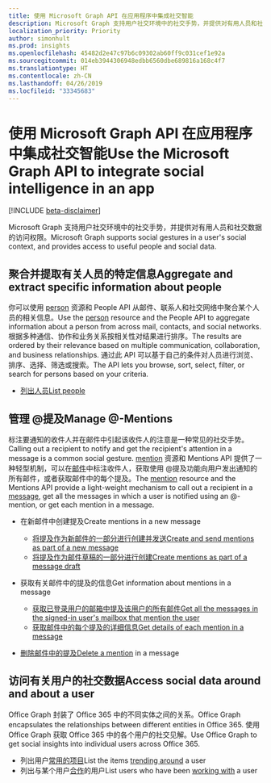 ```yaml
---
title: 使用 Microsoft Graph API 在应用程序中集成社交智能
description: Microsoft Graph 支持用户社交环境中的社交手势，并提供对有用人员和社交数据的访问权限。
localization_priority: Priority
author: simonhult
ms.prod: insights
ms.openlocfilehash: 45482d2e47c97b6c09302ab60ff9c031cef1e92a
ms.sourcegitcommit: 014eb3944306948edbb6560dbe689816a168c4f7
ms.translationtype: HT
ms.contentlocale: zh-CN
ms.lasthandoff: 04/26/2019
ms.locfileid: "33345683"
---
```

# <a name="use-the-microsoft-graph-api-to-integrate-social-intelligence-in-an-app"></a><span data-ttu-id="9363e-103">使用 Microsoft Graph API 在应用程序中集成社交智能</span><span class="sxs-lookup"><span data-stu-id="9363e-103">Use the Microsoft Graph API to integrate social intelligence in an app</span></span>

[!INCLUDE [beta-disclaimer](../../includes/beta-disclaimer.md)]

<span data-ttu-id="9363e-104">Microsoft Graph 支持用户社交环境中的社交手势，并提供对有用人员和社交数据的访问权限。</span><span class="sxs-lookup"><span data-stu-id="9363e-104">Microsoft Graph supports social gestures in a user's social context, and provides access to useful people and social data.</span></span>

## <a name="aggregate-and-extract-specific-information-about-people"></a><span data-ttu-id="9363e-105">聚合并提取有关人员的特定信息</span><span class="sxs-lookup"><span data-stu-id="9363e-105">Aggregate and extract specific information about people</span></span>

<span data-ttu-id="9363e-106">你可以使用 [person](../resources/person.md) 资源和 People API 从邮件、联系人和社交网络中聚合某个人员的相关信息。</span><span class="sxs-lookup"><span data-stu-id="9363e-106">Use the [person](../resources/person.md) resource and the People API to aggregate information about a person from across mail, contacts, and social networks.</span></span> <span data-ttu-id="9363e-107">根据多种通信、协作和业务关系按相关性对结果进行排序。</span><span class="sxs-lookup"><span data-stu-id="9363e-107">The results are ordered by their relevance based on multiple communication, collaboration, and business relationships.</span></span> <span data-ttu-id="9363e-108">通过此 API 可以基于自己的条件对人员进行浏览、排序、选择、筛选或搜索。</span><span class="sxs-lookup"><span data-stu-id="9363e-108">The API lets you browse, sort, select, filter, or search for persons based on your criteria.</span></span>

- [<span data-ttu-id="9363e-109">列出人员</span><span class="sxs-lookup"><span data-stu-id="9363e-109">List people</span></span>](../api/user-list-people.md)

## <a name="manage--mentions"></a><span data-ttu-id="9363e-110">管理 @提及</span><span class="sxs-lookup"><span data-stu-id="9363e-110">Manage @-Mentions</span></span>

<span data-ttu-id="9363e-111">标注要通知的收件人并在邮件中引起该收件人的注意是一种常见的社交手势。</span><span class="sxs-lookup"><span data-stu-id="9363e-111">Calling out a recipient to notify and get the recipient's attention in a message is a common social gesture.</span></span>
<span data-ttu-id="9363e-112">[mention](../resources/mention.md) 资源和 Mentions API 提供了一种轻型机制，可以在[邮件](../resources/message.md)中标注收件人，获取使用 @提及功能向用户发出通知的所有邮件，或者获取邮件中的每个提及。</span><span class="sxs-lookup"><span data-stu-id="9363e-112">The [mention](../resources/mention.md) resource and the Mentions API provide a light-weight mechanism to call out a recipient in a [message](../resources/message.md), get all the messages in which a user is notified using an @-mention, or get each mention in a message.</span></span>

<!--
Include the next sentence when supporting events.

**Mention** is also supported by [Event](../resources/event.md).

-->

- <span data-ttu-id="9363e-113">在新邮件中创建提及</span><span class="sxs-lookup"><span data-stu-id="9363e-113">Create mentions in a new message</span></span>

  - [<span data-ttu-id="9363e-114">将提及作为新邮件的一部分进行创建并发送</span><span class="sxs-lookup"><span data-stu-id="9363e-114">Create and send mentions as part of a new message</span></span>](../api/user-sendmail.md#request-2)
  - [<span data-ttu-id="9363e-115">将提及作为邮件草稿的一部分进行创建</span><span class="sxs-lookup"><span data-stu-id="9363e-115">Create mentions as part of a message draft</span></span>](../api/user-post-messages.md#request-2)

- <span data-ttu-id="9363e-116">获取有关邮件中的提及的信息</span><span class="sxs-lookup"><span data-stu-id="9363e-116">Get information about mentions in a message</span></span>

  - [<span data-ttu-id="9363e-117">获取已登录用户的邮箱中提及该用户的所有邮件</span><span class="sxs-lookup"><span data-stu-id="9363e-117">Get all the messages in the signed-in user's mailbox that mention the user</span></span>](../api/user-list-messages.md#request-2)
  - [<span data-ttu-id="9363e-118">获取邮件中的每个提及的详细信息</span><span class="sxs-lookup"><span data-stu-id="9363e-118">Get details of each mention in a message</span></span>](../api/message-get.md#request-2)

- <span data-ttu-id="9363e-119">[删除邮件中的提及](../api/message-delete.md#request-2)</span><span class="sxs-lookup"><span data-stu-id="9363e-119">[Delete a mention](../api/message-delete.md#request-2) in a message</span></span>

## <a name="access-social-data-around-and-about-a-user"></a><span data-ttu-id="9363e-120">访问有关用户的社交数据</span><span class="sxs-lookup"><span data-stu-id="9363e-120">Access social data around and about a user</span></span>

<span data-ttu-id="9363e-121">Office Graph 封装了 Office 365 中的不同实体之间的关系。</span><span class="sxs-lookup"><span data-stu-id="9363e-121">Office Graph encapsulates the relationships between different entities in Office 365.</span></span> <span data-ttu-id="9363e-122">使用 Office Graph 获取 Office 365 中的各个用户的社交见解。</span><span class="sxs-lookup"><span data-stu-id="9363e-122">Use Office Graph to get social insights into individual users across Office 365.</span></span>

- <span data-ttu-id="9363e-123">列出用户[常用的项目](../api/insights-list-trending.md)</span><span class="sxs-lookup"><span data-stu-id="9363e-123">List the items [trending around](../api/insights-list-trending.md) a user</span></span>
- <span data-ttu-id="9363e-124">列出与某个用户[合作](../api/user-list-people.md)的用户</span><span class="sxs-lookup"><span data-stu-id="9363e-124">List users who have been [working with](../api/user-list-people.md) a user</span></span>
